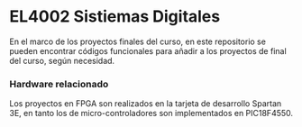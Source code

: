 # EL4002 Sistiemas Digitales

En el marco de los proyectos finales del curso, en este repositorio se pueden encontrar códigos funcionales para añadir a los proyectos de final del curso, según necesidad. 



### Hardware relacionado

Los proyectos en FPGA son realizados en la tarjeta de desarrollo Spartan 3E, en tanto los de micro-controladores son implementados en PIC18F4550.
